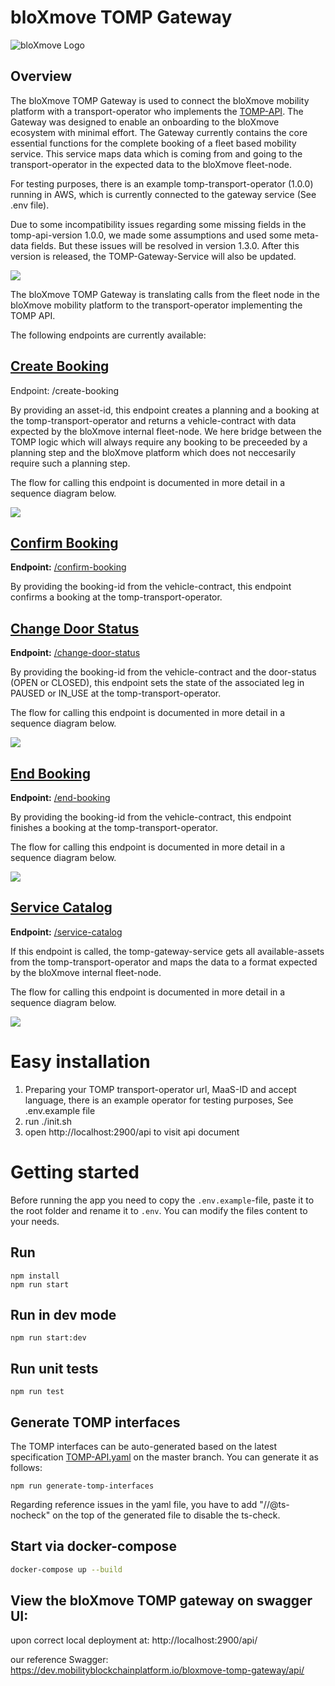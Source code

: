 # bloXmove TOMP Gateway      

![bloXmove Logo](documentation/bloXmove.png)

## Overview

The bloXmove TOMP Gateway is used to connect the bloXmove mobility platform with a transport-operator who implements the [TOMP-API](https://github.com/TOMP-WG/TOMP-API). The Gateway was designed to enable an onboarding to the bloXmove ecosystem with minimal effort. The Gateway currently contains the core essential functions for the complete booking of a fleet based mobility service. This service maps data which is coming from and going to the transport-operator in the expected data to the bloXmove fleet-node.

 

For testing purposes, there is an example tomp-transport-operator (1.0.0) running in AWS, which is currently connected to the gateway service (See .env file).

Due to some incompatibility issues regarding some missing fields in the tomp-api-version 1.0.0, we made some assumptions and used some meta-data fields. But these issues will be resolved in version 1.3.0. After this version is released, the TOMP-Gateway-Service will also be updated.

![](documentation/architecture.png)

The bloXmove TOMP Gateway is translating calls from the fleet node in the bloXmove mobility platform to the transport-operator implementing the TOMP API.


The following endpoints are currently available:

## <u>Create Booking</u>

Endpoint: /create-booking

By providing an asset-id, this endpoint creates a planning and a booking at the tomp-transport-operator and returns a vehicle-contract with data expected by the bloXmove internal fleet-node. We here bridge between the TOMP logic which will always require any booking to be preceeded by a planning step and the bloXmove platform which does not neccesarily require such a planning step. 

The flow for calling this endpoint is documented in more detail in a sequence diagram below.

![](documentation/tomp-flows/create-booking/Create%20Booking%20Flow.png)


## <u>Confirm Booking</u>

**Endpoint:** <u>/confirm-booking</u>

By providing the booking-id from the vehicle-contract, this endpoint confirms a booking at the tomp-transport-operator.

## <u>Change Door Status</u>

**Endpoint:** <u>/change-door-status</u>

By providing the booking-id from the vehicle-contract and the door-status (OPEN or CLOSED), this endpoint sets the state of the associated leg in PAUSED or IN_USE at the tomp-transport-operator.

The flow for calling this endpoint is documented in more detail in a sequence diagram below.

![](documentation/tomp-flows/open-close-door/Open%20Close%20Door%20Flow.png)

## <u>End Booking</u>

**Endpoint:** <u>/end-booking</u>

By providing the booking-id from the vehicle-contract, this endpoint finishes a booking at the tomp-transport-operator.

The flow for calling this endpoint is documented in more detail in a sequence diagram below.

![](documentation/tomp-flows/rental-end/Rental%20End%20Flow.png)

## <u>Service Catalog</u>

**Endpoint:** <u>/service-catalog</u>

If this endpoint is called, the tomp-gateway-service gets all available-assets from the tomp-transport-operator and maps the data to a format expected by the bloXmove internal fleet-node.

The flow for calling this endpoint is documented in more detail in a sequence diagram below.

![](documentation/tomp-flows/service-catalog/Get%20Service%20Catalog%20Flow.png)

# Easy installation
1. Preparing your TOMP transport-operator url, MaaS-ID and accept language, there is an example operator for testing purposes, See .env.example file
2. run ./init.sh
3. open http://localhost:2900/api to visit api document

# Getting started

Before running the app you need to copy the `.env.example`-file, paste it to the root folder and rename it to `.env`. You can modify the files content to your needs.

## Run

```
npm install
npm run start
```

## Run in dev mode

```
npm run start:dev
```

## Run unit tests

```
npm run test
```

## Generate TOMP interfaces

The TOMP interfaces can be auto-generated based on the latest specification [TOMP-API.yaml](https://raw.githubusercontent.com/TOMP-WG/TOMP-API/master/TOMP-API.yaml) on the master branch. You can generate it as follows:

```
npm run generate-tomp-interfaces
```

Regarding reference issues in the yaml file, you have to add "//@ts-nocheck" on the top of the generated file to disable the ts-check.

## Start via docker-compose

```sh
docker-compose up --build
```

## View the bloXmove TOMP gateway on swagger UI:

upon correct local deployment at:
 http://localhost:2900/api/

our reference Swagger:
 https://dev.mobilityblockchainplatform.io/bloxmove-tomp-gateway/api/

